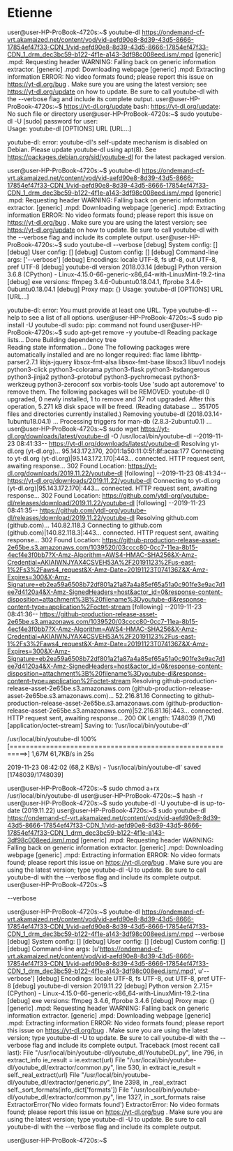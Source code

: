 # Etienne

user@user-HP-ProBook-4720s:~$ youtube-dl https://ondemand-cf-vrt.akamaized.net/content/vod/vid-aefd90e8-8d39-43d5-8666-17854ef47f33-CDN_1/vid-aefd90e8-8d39-43d5-8666-17854ef47f33-CDN_1_drm_dec3bc59-b122-4f1e-a143-3df98c008eed.ism/.mpd
[generic] .mpd: Requesting header
WARNING: Falling back on generic information extractor.
[generic] .mpd: Downloading webpage
[generic] .mpd: Extracting information
ERROR: No video formats found; please report this issue on https://yt-dl.org/bug . Make sure you are using the latest version; see  https://yt-dl.org/update  on how to update. Be sure to call youtube-dl with the --verbose flag and include its complete output.
user@user-HP-ProBook-4720s:~$ https://yt-dl.org/update
bash: https://yt-dl.org/update: No such file or directory
user@user-HP-ProBook-4720s:~$ sudo youtube-dl -U
[sudo] password for user:     
Usage: youtube-dl [OPTIONS] URL [URL...]

youtube-dl: error: youtube-dl's self-update mechanism is disabled on Debian.
Please update youtube-dl using apt(8).
See https://packages.debian.org/sid/youtube-dl for the latest packaged version.

user@user-HP-ProBook-4720s:~$ youtube-dl https://ondemand-cf-vrt.akamaized.net/content/vod/vid-aefd90e8-8d39-43d5-8666-17854ef47f33-CDN_1/vid-aefd90e8-8d39-43d5-8666-17854ef47f33-CDN_1_drm_dec3bc59-b122-4f1e-a143-3df98c008eed.ism/.mpd
[generic] .mpd: Requesting header
WARNING: Falling back on generic information extractor.
[generic] .mpd: Downloading webpage
[generic] .mpd: Extracting information
ERROR: No video formats found; please report this issue on https://yt-dl.org/bug . Make sure you are using the latest version; see  https://yt-dl.org/update  on how to update. Be sure to call youtube-dl with the --verbose flag and include its complete output.
user@user-HP-ProBook-4720s:~$ sudo youtube-dl --verbose
[debug] System config: []
[debug] User config: []
[debug] Custom config: []
[debug] Command-line args: ['--verbose']
[debug] Encodings: locale UTF-8, fs utf-8, out UTF-8, pref UTF-8
[debug] youtube-dl version 2018.03.14
[debug] Python version 3.6.8 (CPython) - Linux-4.15.0-66-generic-x86_64-with-LinuxMint-19.2-tina
[debug] exe versions: ffmpeg 3.4.6-0ubuntu0.18.04.1, ffprobe 3.4.6-0ubuntu0.18.04.1
[debug] Proxy map: {}
Usage: youtube-dl [OPTIONS] URL [URL...]

youtube-dl: error: You must provide at least one URL.
Type youtube-dl --help to see a list of all options.
user@user-HP-ProBook-4720s:~$ sudo pip install -U youtube-dl
sudo: pip: command not found
user@user-HP-ProBook-4720s:~$ sudo apt-get remove -y youtube-dl
Reading package lists... Done
Building dependency tree       
Reading state information... Done
The following packages were automatically installed and are no longer required:
  flac lame libhttp-parser2.7.1 libjs-jquery libsox-fmt-alsa libsox-fmt-base libsox3 libuv1 nodejs python3-click python3-colorama
  python3-flask python3-itsdangerous python3-jinja2 python3-protobuf python3-pychromecast python3-werkzeug python3-zeroconf sox
  vorbis-tools
Use 'sudo apt autoremove' to remove them.
The following packages will be REMOVED:
  youtube-dl
0 upgraded, 0 newly installed, 1 to remove and 37 not upgraded.
After this operation, 5.271 kB disk space will be freed.
(Reading database ... 351705 files and directories currently installed.)
Removing youtube-dl (2018.03.14-1ubuntu18.04.1) ...
Processing triggers for man-db (2.8.3-2ubuntu0.1) ...
user@user-HP-ProBook-4720s:~$ sudo wget https://yt-dl.org/downloads/latest/youtube-dl -O /usr/local/bin/youtube-dl
--2019-11-23 08:41:33--  https://yt-dl.org/downloads/latest/youtube-dl
Resolving yt-dl.org (yt-dl.org)... 95.143.172.170, 2001:1a50:11:0:5f:8f:acaa:177
Connecting to yt-dl.org (yt-dl.org)|95.143.172.170|:443... connected.
HTTP request sent, awaiting response... 302 Found
Location: https://yt-dl.org/downloads/2019.11.22/youtube-dl [following]
--2019-11-23 08:41:34--  https://yt-dl.org/downloads/2019.11.22/youtube-dl
Connecting to yt-dl.org (yt-dl.org)|95.143.172.170|:443... connected.
HTTP request sent, awaiting response... 302 Found
Location: https://github.com/ytdl-org/youtube-dl/releases/download/2019.11.22/youtube-dl [following]
--2019-11-23 08:41:35--  https://github.com/ytdl-org/youtube-dl/releases/download/2019.11.22/youtube-dl
Resolving github.com (github.com)... 140.82.118.3
Connecting to github.com (github.com)|140.82.118.3|:443... connected.
HTTP request sent, awaiting response... 302 Found
Location: https://github-production-release-asset-2e65be.s3.amazonaws.com/1039520/03cccc80-0cc7-11ea-8b15-4ecf4e3f0bb7?X-Amz-Algorithm=AWS4-HMAC-SHA256&X-Amz-Credential=AKIAIWNJYAX4CSVEH53A%2F20191123%2Fus-east-1%2Fs3%2Faws4_request&X-Amz-Date=20191123T074136Z&X-Amz-Expires=300&X-Amz-Signature=eb2ea59a6508b72df801a21a87a4a85ef65a51a0c901fe3e9ac7d1ee7d4120a4&X-Amz-SignedHeaders=host&actor_id=0&response-content-disposition=attachment%3B%20filename%3Dyoutube-dl&response-content-type=application%2Foctet-stream [following]
--2019-11-23 08:41:36--  https://github-production-release-asset-2e65be.s3.amazonaws.com/1039520/03cccc80-0cc7-11ea-8b15-4ecf4e3f0bb7?X-Amz-Algorithm=AWS4-HMAC-SHA256&X-Amz-Credential=AKIAIWNJYAX4CSVEH53A%2F20191123%2Fus-east-1%2Fs3%2Faws4_request&X-Amz-Date=20191123T074136Z&X-Amz-Expires=300&X-Amz-Signature=eb2ea59a6508b72df801a21a87a4a85ef65a51a0c901fe3e9ac7d1ee7d4120a4&X-Amz-SignedHeaders=host&actor_id=0&response-content-disposition=attachment%3B%20filename%3Dyoutube-dl&response-content-type=application%2Foctet-stream
Resolving github-production-release-asset-2e65be.s3.amazonaws.com (github-production-release-asset-2e65be.s3.amazonaws.com)... 52.216.81.16
Connecting to github-production-release-asset-2e65be.s3.amazonaws.com (github-production-release-asset-2e65be.s3.amazonaws.com)|52.216.81.16|:443... connected.
HTTP request sent, awaiting response... 200 OK
Length: 1748039 (1,7M) [application/octet-stream]
Saving to: ‘/usr/local/bin/youtube-dl’

/usr/local/bin/youtube-dl        100%[==========================================================>]   1,67M  61,7KB/s    in 25s     

2019-11-23 08:42:02 (68,2 KB/s) - ‘/usr/local/bin/youtube-dl’ saved [1748039/1748039]

user@user-HP-ProBook-4720s:~$ sudo chmod a+rx /usr/local/bin/youtube-dl
user@user-HP-ProBook-4720s:~$ hash -r
user@user-HP-ProBook-4720s:~$ sudo youtube-dl -U
youtube-dl is up-to-date (2019.11.22)
user@user-HP-ProBook-4720s:~$ sudo youtube-dl https://ondemand-cf-vrt.akamaized.net/content/vod/vid-aefd90e8-8d39-43d5-8666-17854ef47f33-CDN_1/vid-aefd90e8-8d39-43d5-8666-17854ef47f33-CDN_1_drm_dec3bc59-b122-4f1e-a143-3df98c008eed.ism/.mpd
[generic] .mpd: Requesting header
WARNING: Falling back on generic information extractor.
[generic] .mpd: Downloading webpage
[generic] .mpd: Extracting information
ERROR: No video formats found; please report this issue on https://yt-dl.org/bug . Make sure you are using the latest version; type  youtube-dl -U  to update. Be sure to call youtube-dl with the --verbose flag and include its complete output.
user@user-HP-ProBook-4720s:~$ 

--verbose

user@user-HP-ProBook-4720s:~$ youtube-dl https://ondemand-cf-vrt.akamaized.net/content/vod/vid-aefd90e8-8d39-43d5-8666-17854ef47f33-CDN_1/vid-aefd90e8-8d39-43d5-8666-17854ef47f33-CDN_1_drm_dec3bc59-b122-4f1e-a143-3df98c008eed.ism/.mpd --verbose
[debug] System config: []
[debug] User config: []
[debug] Custom config: []
[debug] Command-line args: [u'https://ondemand-cf-vrt.akamaized.net/content/vod/vid-aefd90e8-8d39-43d5-8666-17854ef47f33-CDN_1/vid-aefd90e8-8d39-43d5-8666-17854ef47f33-CDN_1_drm_dec3bc59-b122-4f1e-a143-3df98c008eed.ism/.mpd', u'--verbose']
[debug] Encodings: locale UTF-8, fs UTF-8, out UTF-8, pref UTF-8
[debug] youtube-dl version 2019.11.22
[debug] Python version 2.7.15+ (CPython) - Linux-4.15.0-66-generic-x86_64-with-LinuxMint-19.2-tina
[debug] exe versions: ffmpeg 3.4.6, ffprobe 3.4.6
[debug] Proxy map: {}
[generic] .mpd: Requesting header
WARNING: Falling back on generic information extractor.
[generic] .mpd: Downloading webpage
[generic] .mpd: Extracting information
ERROR: No video formats found; please report this issue on https://yt-dl.org/bug . Make sure you are using the latest version; type  youtube-dl -U  to update. Be sure to call youtube-dl with the --verbose flag and include its complete output.
Traceback (most recent call last):
  File "/usr/local/bin/youtube-dl/youtube_dl/YoutubeDL.py", line 796, in extract_info
    ie_result = ie.extract(url)
  File "/usr/local/bin/youtube-dl/youtube_dl/extractor/common.py", line 530, in extract
    ie_result = self._real_extract(url)
  File "/usr/local/bin/youtube-dl/youtube_dl/extractor/generic.py", line 2398, in _real_extract
    self._sort_formats(info_dict['formats'])
  File "/usr/local/bin/youtube-dl/youtube_dl/extractor/common.py", line 1327, in _sort_formats
    raise ExtractorError('No video formats found')
ExtractorError: No video formats found; please report this issue on https://yt-dl.org/bug . Make sure you are using the latest version; type  youtube-dl -U  to update. Be sure to call youtube-dl with the --verbose flag and include its complete output.

user@user-HP-ProBook-4720s:~$ 
